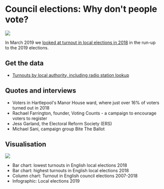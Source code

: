 # Council elections: Why don't people vote?

![](https://ichef.bbci.co.uk/news/624/cpsprodpb/B7E1/production/_106137074_lowestvotes-nc.png)

In March 2019 we [looked at turnout in local elections in 2018](https://www.bbc.co.uk/news/uk-england-47666080) in the run-up to the 2019 elections.

## Get the data

* [Turnouts by local authority, including radio station lookup](https://github.com/BBC-Data-Unit/council-elections-2019/blob/master/turnoutsmaster.xlsx)

## Quotes and interviews

* Voters in Hartlepool's Manor House ward, where just over 16% of voters turned out in 2018
* Rachael Farrington, founder, Voting Counts - a campaign to encourage voters to register
* Jess Garland, the Electoral Reform Society (ERS)
* Michael Sani, campaign group Bite The Ballot

## Visualisation

![](https://news.files.bbci.co.uk/include/idt2/assets/7b421567-7f62-428c-9a7d-220ddce7b0ad)

* Bar chart: lowest turnouts in English local elections 2018
* Bar chart: highest turnouts in English local elections 2018
* Column chart: Turnout in English council elections 2007-2018
* Infographic: Local elections 2019

